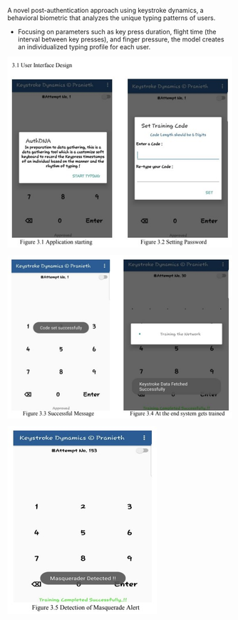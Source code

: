 A  novel  post-authentication  approach  using  keystroke  dynamics,  a behavioral  biometric  that  analyzes  the  unique  typing  patterns  of  users.    

- Focusing  on parameters such as key press duration, flight time (the interval between key presses), and finger pressure, the  model  creates  an  individualized typing  profile for each user.

![1](https://github.com/Pranieth95/Keystroke-Dynamics/blob/main/1.jpg)  

![1](https://github.com/Pranieth95/Keystroke-Dynamics/blob/main/2.jpg)  

![1](https://github.com/Pranieth95/Keystroke-Dynamics/blob/main/3.jpg)  
